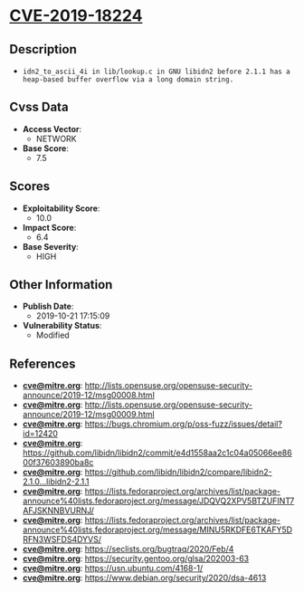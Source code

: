
# [CVE-2019-18224](https://cve.mitre.org/cgi-bin/cvename.cgi?name=CVE-2019-18224)

## Description

- `idn2_to_ascii_4i in lib/lookup.c in GNU libidn2 before 2.1.1 has a heap-based buffer overflow via a long domain string.`

## Cvss Data

- **Access Vector**:
  - NETWORK
- **Base Score**:
  - 7.5

## Scores

- **Exploitability Score**:
  - 10.0
- **Impact Score**:
  - 6.4
- **Base Severity**:
  - HIGH

## Other Information

- **Publish Date**:
  - 2019-10-21 17:15:09
- **Vulnerability Status**:
  - Modified

## References

- **cve@mitre.org**: http://lists.opensuse.org/opensuse-security-announce/2019-12/msg00008.html
- **cve@mitre.org**: http://lists.opensuse.org/opensuse-security-announce/2019-12/msg00009.html
- **cve@mitre.org**: https://bugs.chromium.org/p/oss-fuzz/issues/detail?id=12420
- **cve@mitre.org**: https://github.com/libidn/libidn2/commit/e4d1558aa2c1c04a05066ee8600f37603890ba8c
- **cve@mitre.org**: https://github.com/libidn/libidn2/compare/libidn2-2.1.0...libidn2-2.1.1
- **cve@mitre.org**: https://lists.fedoraproject.org/archives/list/package-announce%40lists.fedoraproject.org/message/JDQVQ2XPV5BTZUFINT7AFJSKNNBVURNJ/
- **cve@mitre.org**: https://lists.fedoraproject.org/archives/list/package-announce%40lists.fedoraproject.org/message/MINU5RKDFE6TKAFY5DRFN3WSFDS4DYVS/
- **cve@mitre.org**: https://seclists.org/bugtraq/2020/Feb/4
- **cve@mitre.org**: https://security.gentoo.org/glsa/202003-63
- **cve@mitre.org**: https://usn.ubuntu.com/4168-1/
- **cve@mitre.org**: https://www.debian.org/security/2020/dsa-4613
